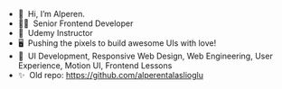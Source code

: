 - 👋  &nbsp;Hi, I’m Alperen.
- 👨‍💻  &nbsp;Senior Frontend Developer
- 🌱  &nbsp;Udemy Instructor
- 🖥  &nbsp;Pushing the pixels to build awesome UIs with love!
- 👀  &nbsp;UI Development, Responsive Web Design, Web Engineering, User Experience, Motion UI, Frontend Lessons
- ✨  &nbsp;Old repo: https://github.com/alperentalaslioglu

<!---
iamalperen/iamalperen is a ✨ special ✨ repository because its `README.md` (this file) appears on your GitHub profile.
You can click the Preview link to take a look at your changes.
--->
